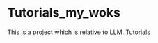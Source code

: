 # Tutorials_my_woks
This is a project which is relative to LLM.
[Tutorials](https://github.com/InternLM/Tutorial)
